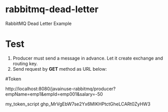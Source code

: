# rabbitmq-dead-letter
RabbitMQ Dead Letter Example

# Test

1. Producer must send a message in advance. Let it create exchange and routing key. 
2. Send request by **GET** method as URL below:

#Token

http://localhost:8080/javainuse-rabbitmq/producer?empName=emp1&empId=emp001&salary=-50


my_token_script
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